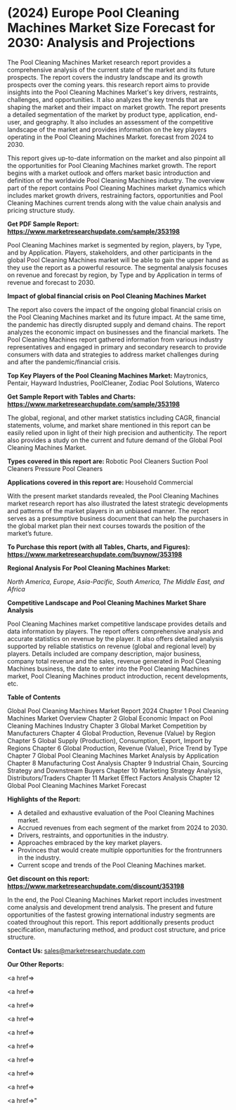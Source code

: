# (2024) Europe Pool Cleaning Machines Market Size Forecast for 2030: Analysis and Projections

The Pool Cleaning Machines Market research report provides a comprehensive analysis of the current state of the market and its future prospects. The report covers the industry landscape and its growth prospects over the coming years. this research report aims to provide insights into the Pool Cleaning Machines Market's key drivers, restraints, challenges, and opportunities. It also analyzes the key trends that are shaping the market and their impact on market growth. The report presents a detailed segmentation of the market by product type, application, end-user, and geography. It also includes an assessment of the competitive landscape of the market and provides information on the key players operating in the Pool Cleaning Machines Market. forecast from 2024 to 2030.

This report gives up-to-date information on the market and also pinpoint all the opportunities for Pool Cleaning Machines market growth. The report begins with a market outlook and offers market basic introduction and definition of the worldwide Pool Cleaning Machines industry. The overview part of the report contains Pool Cleaning Machines market dynamics which includes market growth drivers, restraining factors, opportunities and Pool Cleaning Machines current trends along with the value chain analysis and pricing structure study.

<strong><b>Get PDF Sample Report: <a href=https://www.marketresearchupdate.com/sample/353198>https://www.marketresearchupdate.com/sample/353198</a></b></strong>

Pool Cleaning Machines market is segmented by region, players, by Type, and by Application. Players, stakeholders, and other participants in the global Pool Cleaning Machines market will be able to gain the upper hand as they use the report as a powerful resource. The segmental analysis focuses on revenue and forecast by region, by Type and by Application in terms of revenue and forecast to 2030.

<strong><b>Impact of global financial crisis on Pool Cleaning Machines Market</b></strong>

The report also covers the impact of the ongoing global financial crisis on the Pool Cleaning Machines market and its future impact. At the same time, the pandemic has directly disrupted supply and demand chains. The report analyzes the economic impact on businesses and the financial markets. The Pool Cleaning Machines report gathered information from various industry representatives and engaged in primary and secondary research to provide consumers with data and strategies to address market challenges during and after the pandemic/financial crisis.

<strong><b>Top Key Players of the Pool Cleaning Machines Market:
</b></strong>Maytronics, Pentair, Hayward Industries, PoolCleaner, Zodiac Pool Solutions, Waterco<strong><b>
</b></strong>

<strong><b>Get Sample Report with Tables and Charts: <a href=https://www.marketresearchupdate.com/sample/353198>https://www.marketresearchupdate.com/sample/353198</a></b></strong>

The global, regional, and other market statistics including CAGR, financial statements, volume, and market share mentioned in this report can be easily relied upon in light of their high precision and authenticity. The report also provides a study on the current and future demand of the Global Pool Cleaning Machines Market.

<strong><b>Types covered in this report are:
</b></strong>Robotic Pool Cleaners
Suction Pool Cleaners
Pressure Pool Cleaners<strong><b>
</b></strong>

<strong><b>Applications covered in this report are:
</b></strong>Household
Commercial<strong><b>
</b></strong>

With the present market standards revealed, the Pool Cleaning Machines market research report has also illustrated the latest strategic developments and patterns of the market players in an unbiased manner. The report serves as a presumptive business document that can help the purchasers in the global market plan their next courses towards the position of the market’s future.

<strong><b>To Purchase this report (with all Tables, Charts, and Figures): <a href=https://www.marketresearchupdate.com/buynow/353198>https://www.marketresearchupdate.com/buynow/353198</a></b></strong>

<strong><b>Regional Analysis For Pool Cleaning Machines Market:</b></strong>

<em><i>North America, Europe, Asia-Pacific, South America, The Middle East, and Africa</i></em>

<strong><b>Competitive Landscape and Pool Cleaning Machines Market Share Analysis</b></strong>

Pool Cleaning Machines market competitive landscape provides details and data information by players. The report offers comprehensive analysis and accurate statistics on revenue by the player. It also offers detailed analysis supported by reliable statistics on revenue (global and regional level) by players. Details included are company description, major business, company total revenue and the sales, revenue generated in Pool Cleaning Machines business, the date to enter into the Pool Cleaning Machines market, Pool Cleaning Machines product introduction, recent developments, etc.

<strong><b>Table of Contents</b></strong>

Global Pool Cleaning Machines Market Report 2024
Chapter 1 Pool Cleaning Machines Market Overview
Chapter 2 Global Economic Impact on Pool Cleaning Machines Industry
Chapter 3 Global Market Competition by Manufacturers
Chapter 4 Global Production, Revenue (Value) by Region
Chapter 5 Global Supply (Production), Consumption, Export, Import by Regions
Chapter 6 Global Production, Revenue (Value), Price Trend by Type
Chapter 7 Global Pool Cleaning Machines Market Analysis by Application
Chapter 8 Manufacturing Cost Analysis
Chapter 9 Industrial Chain, Sourcing Strategy and Downstream Buyers
Chapter 10 Marketing Strategy Analysis, Distributors/Traders
Chapter 11 Market Effect Factors Analysis
Chapter 12 Global Pool Cleaning Machines Market Forecast

<strong><b>Highlights of the Report:</b></strong>

- A detailed and exhaustive evaluation of the Pool Cleaning Machines market.
- Accrued revenues from each segment of the market from 2024 to 2030.
- Drivers, restraints, and opportunities in the industry.
- Approaches embraced by the key market players.
- Provinces that would create multiple opportunities for the frontrunners in the industry.
- Current scope and trends of the Pool Cleaning Machines market.

<strong><b>Get discount on this report: <a href=https://www.marketresearchupdate.com/discount/353198>https://www.marketresearchupdate.com/discount/353198</a></b></strong>

In the end, the Pool Cleaning Machines Market report includes investment come analysis and development trend analysis. The present and future opportunities of the fastest growing international industry segments are coated throughout this report. This report additionally presents product specification, manufacturing method, and product cost structure, and price structure.

<strong><b>Contact Us:
</b></strong>sales@marketresearchupdate.com

<strong>Our Other Reports:</strong>

<a href=></a>

<a href=></a>

<a href=></a>

<a href=></a>

<a href=></a>

<a href=></a>

<a href=></a>

<a href=></a>

<a href=></a>

<a href=></a>"
